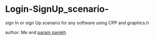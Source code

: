 # Login-SignUp_scenario-
sign In or sign Up scenario for any software using CPP  and graphics.h


author: Me and [param parekh](https://github.com/paramparekh)
